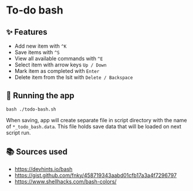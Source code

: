 # To-do bash

## ✨ Features

- Add new item with `^K`
- Save items with `^S`
- View all available commands with `^E`
- Select item with arrow keys `Up / Down`
- Mark item as completed with `Enter`
- Delete item from the lsit with `Delete / Backspace`

## 🚀 Running the app

```shell
bash ./todo-bash.sh
```

When saving, app will create separate file in script directory with the name of `*_todo_bash.data`. This file holds save data that will be loaded on next script run.

## 📚 Sources used

- <https://devhints.io/bash>
- <https://gist.github.com/fnky/458719343aabd01cfb17a3a4f7296797>
- <https://www.shellhacks.com/bash-colors/>
